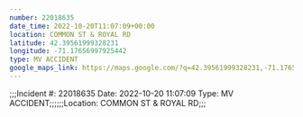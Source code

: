 ```yaml
---
number: 22018635
date_time: 2022-10-20T11:07:09+00:00
location: COMMON ST & ROYAL RD
latitude: 42.39561999328231
longitude: -71.17656997925442
type: MV ACCIDENT
google_maps_link: https://maps.google.com/?q=42.39561999328231,-71.17656997925442
---
```


;;;Incident #: 22018635  Date: 2022-10-20 11:07:09   Type: MV ACCIDENT;;;;;;Location: COMMON ST & ROYAL RD;;;
